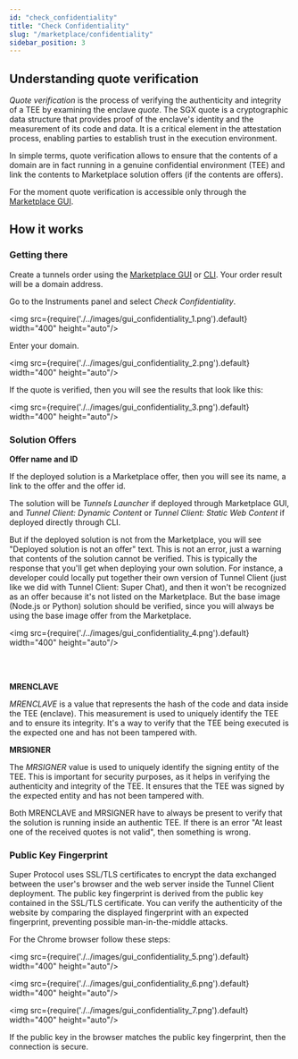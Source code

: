 ```yaml
---
id: "check_confidentiality"
title: "Check Confidentiality"
slug: "/marketplace/confidentiality"
sidebar_position: 3
---
```


## Understanding quote verification

*Quote verification* is the process of verifying the authenticity and integrity of a TEE by examining the enclave *quote*. The SGX quote is a cryptographic data structure that provides proof of the enclave's identity and the measurement of its code and data. It is a critical element in the attestation process, enabling parties to establish trust in the execution environment.

In simple terms, quote verification allows to ensure that the contents of a domain are in fact running in a genuine confidential environment (TEE) and link the contents to Marketplace solution offers (if the contents are offers). 

For the moment quote verification is accessible only through the [Marketplace GUI](/developers/marketplace).

## How it works

### Getting there

Create a tunnels order using the [Marketplace GUI](/developers/marketplace/walkthrough) or [CLI](/developers/deployment_guides/tunnels). Your order result will be a domain address.

Go to the Instruments panel and select *Check Confidentiality*.

<img src={require('./../images/gui_confidentiality_1.png').default} width="400" height="auto"/>

Enter your domain.

<img src={require('./../images/gui_confidentiality_2.png').default} width="400" height="auto"/>


If the quote is verified, then you will see the results that look like this:

<img src={require('./../images/gui_confidentiality_3.png').default} width="400" height="auto"/>

### Solution Offers

**Offer name and ID**

If the deployed solution is a Marketplace offer, then you will see its name, a link to the offer and the offer id.

The solution will be *Tunnels Launcher* if deployed through Marketplace GUI, and *Tunnel Client: Dynamic Content* or *Tunnel Client: Static Web Content* if deployed directly through CLI.

But if the deployed solution is not from the Marketplace, you will see "Deployed solution is not an offer" text. This is not an error, just a warning that contents of the solution cannot be verified. This is typically the response that you'll get when deploying your own solution. For instance, a developer could locally put together their own version of Tunnel Client (just like we did with Tunnel Client: Super Chat), and then it won't be recognized as an offer because it's not listed on the Marketplace. But the base image (Node.js or Python) solution should be verified, since you will always be using the base image offer from the Marketplace.

<img src={require('./../images/gui_confidentiality_4.png').default} width="400" height="auto"/>

<br/>
<br/>

**MRENCLAVE**

*MRENCLAVE* is a value that represents the hash of the code and data inside the TEE (enclave). This measurement is used to uniquely identify the TEE and to ensure its integrity. It's a way to verify that the TEE being executed is the expected one and has not been tampered with.

**MRSIGNER**

The *MRSIGNER* value is used to uniquely identify the signing entity of the TEE. This is important for security purposes, as it helps in verifying the authenticity and integrity of the TEE. It ensures that the TEE was signed by the expected entity and has not been tampered with.

Both MRENCLAVE and MRSIGNER have to always be present to verify that the solution is running inside an authentic TEE. If there is an error "At least one of the received quotes is not valid", then something is wrong.

### Public Key Fingerprint

Super Protocol uses SSL/TLS certificates to encrypt the data exchanged between the user's browser and the web server inside the Tunnel Client deployment. The public key fingerprint is derived from the public key contained in the SSL/TLS certificate. You can verify the authenticity of the website by comparing the displayed fingerprint with an expected fingerprint, preventing possible man-in-the-middle attacks.

For the Chrome browser follow these steps:

<img src={require('./../images/gui_confidentiality_5.png').default} width="400" height="auto"/>

<img src={require('./../images/gui_confidentiality_6.png').default} width="400" height="auto"/>

<img src={require('./../images/gui_confidentiality_7.png').default} width="400" height="auto"/>

If the public key in the browser matches the public key fingerprint, then the connection is secure.






